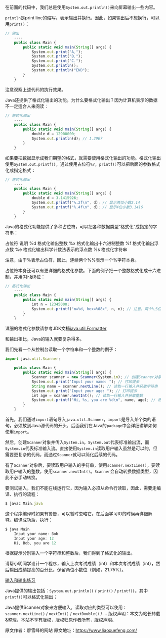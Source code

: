 


在前面的代码中，我们总是使用`System.out.println()`来向屏幕输出一些内容。

`println`是print line的缩写，表示输出并换行。因此，如果输出后不想换行，可以用`print()`：

```js 
// 输出
    ----
    public class Main {
        public static void main(String[] args) {
            System.out.print("A,");
            System.out.print("B,");
            System.out.print("C.");
            System.out.println();
            System.out.println("END");
        }
    }
```

注意观察上述代码的执行效果。

Java还提供了格式化输出的功能。为什么要格式化输出？因为计算机表示的数据不一定适合人来阅读：

```js 
// 格式化输出
    ----
    public class Main {
        public static void main(String[] args) {
            double d = 12900000;
            System.out.println(d); // 1.29E7
        }
    }
```

如果要把数据显示成我们期望的格式，就需要使用格式化输出的功能。格式化输出使用`System.out.printf()`，通过使用占位符`%?`，`printf()`可以把后面的参数格式化成指定格式：


```js 
// 格式化输出
    ----
    public class Main {
        public static void main(String[] args) {
            double d = 3.1415926;
            System.out.printf("%.2f\n", d); // 显示两位小数3.14
            System.out.printf("%.4f\n", d); // 显示4位小数3.1416
        }
    }
```

Java的格式化功能提供了多种占位符，可以把各种数据类型“格式化”成指定的字符串：

占位符 说明 %d 格式化输出整数 %x 格式化输出十六进制整数 %f 格式化输出浮点数 %e 格式化输出科学计数法表示的浮点数 %s 格式化字符串

注意，由于%表示占位符，因此，连续两个%%表示一个%字符本身。

占位符本身还可以有更详细的格式化参数。下面的例子把一个整数格式化成十六进制，并用0补足8位：

```js 
// 格式化输出
    ----
    public class Main {
        public static void main(String[] args) {
            int n = 12345000;
            System.out.printf("n=%d, hex=%08x", n, n); // 注意，两个%占位符必须传入两个数
        }
    }
```

详细的格式化参数请参考JDK文档[java.util.Formatter](https://docs.oracle.com/en/java/javase/11/docs/api/java.base/java/util/Formatter.html#syntax)

和输出相比，Java的输入就要复杂得多。

我们先看一个从控制台读取一个字符串和一个整数的例子：

```js 
import java.util.Scanner;
    
    public class Main {
        public static void main(String[] args) {
            Scanner scanner = new Scanner(System.in); // 创建Scanner对象
            System.out.print("Input your name: "); // 打印提示
            String name = scanner.nextLine(); // 读取一行输入并获取字符串
            System.out.print("Input your age: "); // 打印提示
            int age = scanner.nextInt(); // 读取一行输入并获取整数
            System.out.printf("Hi, %s, you are %d\n", name, age); // 格式化输出
        }
    }
```

首先，我们通过`import`语句导入`java.util.Scanner`，`import`是导入某个类的语句，必须放到Java源代码的开头，后面我们在Java的`package`中会详细讲解如何使用`import`。

然后，创建`Scanner`对象并传入`System.in`。`System.out`代表标准输出流，而`System.in`代表标准输入流。直接使用`System.in`读取用户输入虽然是可以的，但需要更复杂的代码，而通过`Scanner`就可以简化后续的代码。

有了`Scanner`对象后，要读取用户输入的字符串，使用`scanner.nextLine()`，要读取用户输入的整数，使用`scanner.nextInt()`。`Scanner`会自动转换数据类型，因此不必手动转换。

要测试输入，我们不能在线运行它，因为输入必须从命令行读取，因此，需要走编译、执行的流程：

```js 
$ javac Main.java
```

这个程序编译时如果有警告，可以暂时忽略它，在后面学习IO的时候再详细解释。编译成功后，执行：


```js 
$ java Main
    Input your name: Bob
    Input your age: 12
    Hi, Bob, you are 12
```

根据提示分别输入一个字符串和整数后，我们得到了格式化的输出。

请帮小明同学设计一个程序，输入上次考试成绩（int）和本次考试成绩（int），然后输出成绩提高的百分比，保留两位小数位（例如，21.75%）。

[输入和输出练习](https://gitee.com/liaoxuefeng/learn-java/raw/master/practices/Java%E6%95%99%E7%A8%8B/10.Java%E5%BF%AB%E9%80%9F%E5%85%A5%E9%97%A8.1255883772263712/30.%E6%B5%81%E7%A8%8B%E6%8E%A7%E5%88%B6.1255943455934400/10.%E8%BE%93%E5%85%A5%E5%92%8C%E8%BE%93%E5%87%BA.1255887264020640/flow-input-output.zip)

Java提供的输出包括：`System.out.println()` / `print()` / `printf()`，其中`printf()`可以格式化输出；

Java提供Scanner对象来方便输入，读取对应的类型可以使用：`scanner.nextLine()` / `nextInt()` / `nextDouble()` / ...
版权声明：本文为站长转载&整理，本站不享有版权，版权归原作者所有，[版权声明](https://gitee.com/hezhiyuan007/java-notes/raw/master/disclaimer.md)。




原文作者：廖雪峰的网站 原文地址：https://www.liaoxuefeng.com/